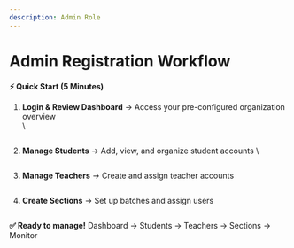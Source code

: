 ```yaml
---
description: Admin Role
---
```


# Admin Registration Workflow

**⚡ Quick Start (5 Minutes)**

1.  **Login & Review Dashboard** → Access your pre-configured organization overview\
    \


    <figure><img src="../.gitbook/assets/Screenshot 2025-08-21 at 5.10.36 PM (1).png" alt=""><figcaption></figcaption></figure>
2.  **Manage Students** → Add, view, and organize student accounts \


    <figure><img src="../.gitbook/assets/Screenshot 2025-08-21 at 4.54.37 PM.png" alt=""><figcaption></figcaption></figure>
3. **Manage Teachers** → Create and assign teacher accounts

<figure><img src="../.gitbook/assets/Screenshot 2025-08-21 at 4.54.53 PM (1).png" alt=""><figcaption></figcaption></figure>

4. **Create Sections** → Set up batches and assign users

<figure><img src="../.gitbook/assets/Screenshot 2025-08-21 at 4.55.14 PM (1).png" alt=""><figcaption></figcaption></figure>



**✅ Ready to manage!** Dashboard → Students → Teachers → Sections → Monitor

